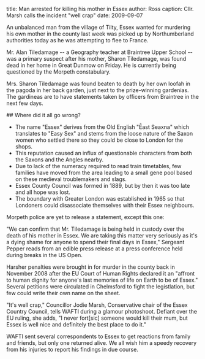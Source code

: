 title: Man arrested for killing his mother in Essex
author: Ross
caption: Cllr. Marsh calls the incident "well crap"
date: 2009-09-07

An unbalanced man from the village of Tilty, Essex wanted for murdering his own
mother in the county last week was picked up by Northumberland authorities today
as he was attempting to flee to France.

Mr. Alan Tiledamage -- a Geography teacher at Braintree Upper School -- was a
primary suspect after his mother, Sharon Tiledamage, was found dead in her home
in Great Dunmow on Friday. He is currently being questioned by the Morpeth
constabulary. 

Mrs. Sharon Tiledamage was found beaten to death by her own loofah in the pagoda
in her back garden, just next to the prize-winning gardenias. The gardineas are
to have statements taken by officers from Braintree in the next few days.

<aside class="sideinfo" markdown="1">
## Where did it all go wrong?
  <ul>
    <li>
      The name "Essex" derives from the Old English "Ēast Seaxna" which translates to "Easy Sex" and stems from the loose nature of the Saxon women who settled there so they could be close to London for the shops.
    </li>
    <li>
    This reputation caused an influx of questionable characters from both the Saxons and the Angles nearby.
    </li>
    <li>
      Due to lack of the numeracy required to read train timetables, few families have moved from the area leading to a small gene pool based on these medieval troublemakers and slags.
    </li>
    <li>
    Essex County Council was formed in 1889, but by then it was too late and all hope was lost.
    </li>
    <li>
    The boundary with Greater London was established in 1965 so that Londoners could disassociate themselves with their Essex neighbours.
    </li>
  </ul>
</aside>

Morpeth police are yet to release a statement, except this one:

"We can confirm that Mr. Tiledamage is being held in custody over the death of
his mother in Essex. We are taking this matter very seriously as it's a dying
shame for anyone to spend their final days in Essex," Sergeant Pepper reads from
an edible press release at a press conference held during breaks in the US Open.

Harsher penalties were brought in for murder in the county back in November 2008
after the EU Court of Human Rights declared it an "affront to human dignity for
anyone's last memories of life on Earth to be of Essex." Several petitions were
circulated in Chelmsford to fight the legistlation, but few could write their
own name on the sheet.

"It's well crap," Councillor Jodie Marsh, Conservative chair of the Essex
Country Council, tells WAFTI during a glamour photoshoot. Defiant over the EU
ruling, she adds, "I never fort[sic] someone would kill their mum, but Essex is
well nice and definitely the best place to do it."

WAFTI sent several correspondents to Essex to get reactions from family and
friends, but only one returned alive. We all wish him a speedy recovery from his
injuries to report his findings in due course.
